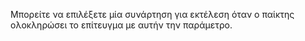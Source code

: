 Μπορείτε να επιλέξετε μία συνάρτηση για εκτέλεση όταν ο παίκτης ολοκληρώσει το επίτευγμα με αυτήν την παράμετρο.